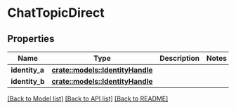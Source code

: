 # ChatTopicDirect

## Properties

Name | Type | Description | Notes
------------ | ------------- | ------------- | -------------
**identity_a** | [**crate::models::IdentityHandle**](IdentityHandle.md) |  | 
**identity_b** | [**crate::models::IdentityHandle**](IdentityHandle.md) |  | 

[[Back to Model list]](../README.md#documentation-for-models) [[Back to API list]](../README.md#documentation-for-api-endpoints) [[Back to README]](../README.md)



